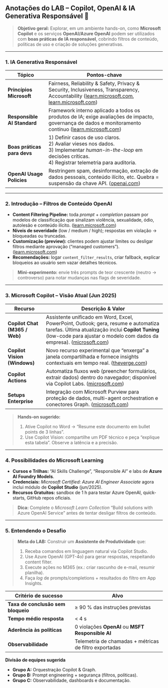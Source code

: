 ## Anotações do LAB – Copilot, OpenAI & IA Generativa Responsável 📝

> **Objetivo geral:** Explorar, em um ambiente hands-on, como **Microsoft Copilot** e os serviços **OpenAI/Azure OpenAI** podem ser utilizados com **boas práticas de IA responsável**, cobrindo filtros de conteúdo, políticas de uso e criação de soluções generativas.

---

### 1. IA Generativa Responsável

| Tópico                      | Pontos-chave                                                                                                                                                           |
| --------------------------- | ---------------------------------------------------------------------------------------------------------------------------------------------------------------------- |
| **Princípios Microsoft**    | Fairness, Reliability & Safety, Privacy & Security, Inclusiveness, Transparency, Accountability ([learn.microsoft.com][1], [learn.microsoft.com][2])                   |
| **Responsible AI Standard** | Framework interno aplicado a todos os produtos de IA; exige avaliações de impacto, governança de dados e monitoramento contínuo ([learn.microsoft.com][2])             |
| **Boas práticas para devs** | 1) Definir casos de uso claros.<br>2) Avaliar vieses nos dados.<br>3) Implementar *human-in-the-loop* em decisões críticas.<br>4) Registrar telemetria para auditoria. |
| **OpenAI Usage Policies**   | Restringem spam, desinformação, extração de dados pessoais, conteúdo ilícito, etc. Quebra = suspensão da chave API. ([openai.com][3])                                  |

---

### 2. Introdução – Filtros de Conteúdo OpenAI

* **Content Filtering Pipeline:** toda *prompt* + *completion* passam por modelos de classificação que sinalizam violência, sexualidade, ódio, autolesão e conteúdo ilícito. ([learn.microsoft.com][4])
* **Níveis de severidade** (low / medium / high); respostas em violação → bloqueadas ou truncadas.
* **Customização (preview):** clientes podem ajustar limites ou desligar filtros mediante aprovação (“managed customers”). ([learn.microsoft.com][5])
* **Recomendações:** logar `content_filter_results`, criar fallback, explicar bloqueios ao usuário sem vazar detalhes técnicos.

> **Mini-experimento:** envie três prompts de teor crescente (neutro → controverso) para notar mudanças nas flags de severidade.

---

### 3. Microsoft Copilot – Visão Atual (Jun 2025)

| Recurso                       | Descrição & Valor                                                                                                                                                                                                     |
| ----------------------------- | --------------------------------------------------------------------------------------------------------------------------------------------------------------------------------------------------------------------- |
| **Copilot Chat (M365 / Web)** | Assistente unificado em Word, Excel, PowerPoint, Outlook; gera, resume e automatiza tarefas. Última atualização inclui **Copilot Tuning** (low-code para ajustar o modelo com dados da empresa). ([microsoft.com][6]) |
| **Copilot Vision (Windows)**  | Novo recurso experimental que “enxerga” a janela compartilhada e fornece insights contextuais em tempo real. ([theverge.com][7])                                                                                      |
| **Copilot Actions**           | Automatiza fluxos web (preencher formulários, extrair dados) dentro do navegador; disponível via Copilot Labs. ([microsoft.com][8])                                                                                   |
| **Setups Enterprise**         | Integração com Microsoft Purview para proteção de dados, multi-agent orchestration e conectores Graph. ([microsoft.com][6])                                                                                           |

> **Hands-on sugerido:**
>
> 1. Ative Copilot no Word → “Resume este documento em bullet points de 3 linhas”.
> 2. Use Copilot Vision: compartilhe um PDF técnico e peça “explique esta tabela”. Observe a latência e a precisão.

---

### 4. Possibilidades do Microsoft Learning

* **Cursos e Trilhas:** “AI Skills Challenge”, “Responsible AI” e labs de **Azure AI Foundry Models**.
* **Credenciais:** *Microsoft Certified: Azure AI Engineer Associate* agora inclui módulo de **Copilot Studio** (jun/2025).
* **Recursos Gratuitos:** sandbox de 1 h para testar Azure OpenAI, quick-starts, GitHub repos oficiais.

> **Dica:** Complete o *Microsoft Learn Collection* “Build solutions with Azure OpenAI Service” antes de tentar desligar filtros de conteúdo.

---

### 5. Entendendo o Desafio

> **Meta do LAB:** Construir um **Assistente de Produtividade** que:
>
> 1. Receba comandos em linguagem natural via Copilot Studio.
> 2. Use Azure OpenAI (GPT-4o) para gerar respostas, respeitando content filter.
> 3. Execute ações no M365 (ex.: criar rascunho de e-mail, resumir planilha).
> 4. Faça *log* de prompts/completions + resultados do filtro em App Insights.

| Critério de sucesso                | Alvo                                                   |
| ---------------------------------- | ------------------------------------------------------ |
| **Taxa de conclusão sem bloqueio** | ≥ 90 % das instruções previstas                        |
| **Tempo médio resposta**           | < 4 s                                                  |
| **Aderência às políticas**         | 0 violações **OpenAI** ou **MSFT Responsible AI**      |
| **Observabilidade**                | Telemetria de chamadas + métricas de filtro exportadas |

**Divisão de equipes sugerida**

* **Grupo A:** Orquestração Copilot & Graph.
* **Grupo B:** Prompt engineering + segurança (filtros, políticas).
* **Grupo C:** Observabilidade, dashboards e documentação.

[1]: https://learn.microsoft.com/en-us/azure/cloud-adoption-framework/strategy/inform/ai?utm_source=chatgpt.com "AI Considerations for Your Cloud Strategy - Learn Microsoft"
[2]: https://learn.microsoft.com/en-us/azure/machine-learning/concept-responsible-ai?view=azureml-api-2&utm_source=chatgpt.com "What is Responsible AI - Azure Machine Learning | Microsoft Learn"
[3]: https://openai.com/policies/usage-policies/?utm_source=chatgpt.com "Usage policies - OpenAI"
[4]: https://learn.microsoft.com/en-us/azure/ai-services/openai/concepts/content-filter?utm_source=chatgpt.com "Azure OpenAI in Azure AI Foundry Models content filtering"
[5]: https://learn.microsoft.com/en-us/azure/ai-services/openai/how-to/content-filters?utm_source=chatgpt.com "Configure content filters (preview) - Azure OpenAI | Microsoft Learn"
[6]: https://www.microsoft.com/en-us/microsoft-365/blog/2025/05/19/introducing-microsoft-365-copilot-tuning-multi-agent-orchestration-and-more-from-microsoft-build-2025/?utm_source=chatgpt.com "Introducing Microsoft 365 Copilot Tuning, multi-agent orchestration ..."
[7]: https://www.theverge.com/news/685963/microsoft-copilot-vision-windows-launch?utm_source=chatgpt.com "Microsoft's new Copilot Vision can 'see' your apps on Windows"
[8]: https://www.microsoft.com/en-us/microsoft-copilot/blog/2025/06/04/release-notes-june-4-2025/?utm_source=chatgpt.com "Release Notes: June 4, 2025 | Microsoft Copilot Blog"
